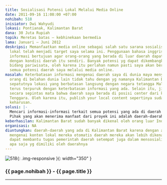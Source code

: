 ```yaml
---
title: Sosialisasi Potensi Lokal Melalui Media Online
date: 2011-09-16 11:08:00 +07:00
nohibah: 518
inisiator: Dwi Wahyudi
lokasi: Pontianak, Kalimantan Barat
dana: 30 Juta Rupiah
topik: Meretas batas – kebhinekaan bermedia
lama: Januari – Juni 2012
deskripsi: Memanfaatkan media online sebagai salah satu sarana sosialisasi potensi
  lokal telah menjadi target saya selama ini. Penggunaan bahasa inggris dalam penyampaian
  informasi bertujuan agar orang-orang yang berada di luar daerah dapat tahu dan paham
  dengan kondisi daerah itu sendiri. Banyak potensi yg dapat dikembangkan disini khususnya
  bidang pariwisata, oleh karena itu perlahan namun pasti saya akan berusaha memperkenalkan
  semua potensi daerah saya melalui media online.
masalah: Keterbatasan informasi mengenai daerah saya di dunia maya menyebabkan banyak
  orang di belahan dunia lain tidak tahu dengan yg namanya Kalimantan Barat. Tidak
  sepatutnya lokasi yang berbatasan langsung dengan negara tetangga Malaysia ini harus
  terus terpuruk dengan keterbatasan informasi yang ada. Selain itu, jika dilihat
  secara sepintas mata bahwa daerah saya berada di posisi center dari kawasan Asia
  Tenggara. Oleh karena itu, publish your local content sepertinya sudah menjadi sebuah
  keharusan.
solusi: |-
  Mencari informasi-informasi terkait semua potensi yang ada di daerah dan kemudian menuangkannya kedalam sebuah tulisan berbahasa inggris sehingga bisa dipahami oleh semua orang di dunia.
  Pihak yang akan menerima manfaat dari proyek ini adalah daerah-daerah yang ada di Kalimantan Barat karena dengan adanya informasi mengenai konten lokal mereka otomatis daerah mereka akan lebih dikenal. Selain itu, dapat membantu tugas pemerintah daerah setempat juga dalam mensosialisasikan potensi-potensi apa saja yg dimiliki oleh daerahnya.
keberhasilan: Kalimantan Barat sudah banyak dikenal oleh orang luar Indonesia
organisasi: NA
diuntungkan: daerah-daerah yang ada di Kalimantan Barat karena dengan adanya informasi
  mengenai konten lokal mereka otomatis daerah mereka akan lebih dikenal. Selain itu,
  dapat membantu tugas pemerintah daerah setempat juga dalam mensosialisasikan potensi-potensi
  apa saja yg dimiliki oleh daerahnya
---
```


![518](/static/img/hibahcmb/518.png){: .img-responsive }{: width="350" }

### {{ page.nohibah }} - {{ page.title }}

---
